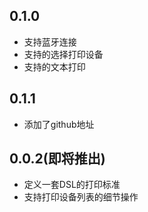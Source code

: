 ## 0.1.0

* 支持蓝牙连接
* 支持的选择打印设备
* 支持的文本打印

## 0.1.1

* 添加了github地址


## 0.0.2(即将推出)

* 定义一套DSL的打印标准
* 支持打印设备列表的细节操作


